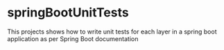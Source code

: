 # springBootUnitTests

This projects shows how to write unit tests for each layer in a spring boot application as per Spring Boot documentation
